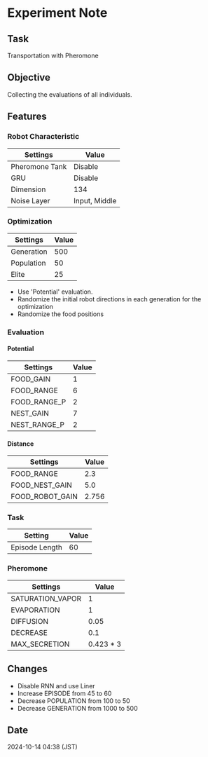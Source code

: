 # Experiment Note

## Task

Transportation with Pheromone

## Objective

Collecting the evaluations of all individuals.

## Features

### Robot Characteristic

| Settings       | Value         |
|----------------|---------------|
| Pheromone Tank | Disable       |
| GRU            | Disable       |
| Dimension      | 134           |
| Noise Layer    | Input, Middle |

### Optimization

| Settings   | Value |
|------------|-------|
| Generation | 500   |
| Population | 50    |
| Elite      | 25    |

- Use 'Potential' evaluation.
- Randomize the initial robot directions in each generation for the optimization
- Randomize the food positions

### Evaluation

#### Potential

| Settings     | Value |
|--------------|-------|
| FOOD_GAIN    | 1     |
| FOOD_RANGE   | 6     |
| FOOD_RANGE_P | 2     |
| NEST_GAIN    | 7     |
| NEST_RANGE_P | 2     |

#### Distance

| Settings        | Value |
|-----------------|-------|
| FOOD_RANGE      | 2.3   |
| FOOD_NEST_GAIN  | 5.0   |
| FOOD_ROBOT_GAIN | 2.756 |

### Task

| Setting        | Value |
|----------------|-------|
| Episode Length | 60    |

### Pheromone

| Settings         | Value     |
|------------------|-----------|
| SATURATION_VAPOR | 1         |
| EVAPORATION      | 1         |
| DIFFUSION        | 0.05      |  
| DECREASE         | 0.1       |
| MAX_SECRETION    | 0.423 * 3 |

## Changes

- Disable RNN and use Liner
- Increase EPISODE from 45 to 60
- Decrease POPULATION from 100 to 50
- Decrease GENERATION from 1000 to 500

## Date

2024-10-14 04:38 (JST)
